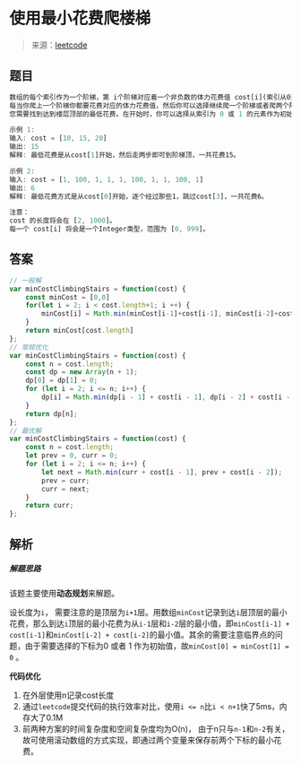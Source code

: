 # 使用最小花费爬楼梯

> 来源：[leetcode](https://leetcode-cn.com/problems/min-cost-climbing-stairs/)

## 题目

```js
数组的每个索引作为一个阶梯，第 i个阶梯对应着一个非负数的体力花费值 cost[i](索引从0开始)。
每当你爬上一个阶梯你都要花费对应的体力花费值，然后你可以选择继续爬一个阶梯或者爬两个阶梯。
您需要找到达到楼层顶部的最低花费。在开始时，你可以选择从索引为 0 或 1 的元素作为初始阶梯。

示例 1:
输入: cost = [10, 15, 20]
输出: 15
解释: 最低花费是从cost[1]开始，然后走两步即可到阶梯顶，一共花费15。

示例 2:
输入: cost = [1, 100, 1, 1, 1, 100, 1, 1, 100, 1]
输出: 6
解释: 最低花费方式是从cost[0]开始，逐个经过那些1，跳过cost[3]，一共花费6。

注意：
cost 的长度将会在 [2, 1000]。
每一个 cost[i] 将会是一个Integer类型，范围为 [0, 999]。
```

## 答案

```js
// 一般解
var minCostClimbingStairs = function(cost) {
    const minCost = [0,0]
    for(let i = 2; i < cost.length+1; i ++) {
        minCost[i] = Math.min(minCost[i-1]+cost[i-1], minCost[i-2]+cost[i-2])
    }
    return minCost[cost.length]
};
// 常规优化
var minCostClimbingStairs = function(cost) {
    const n = cost.length;
    const dp = new Array(n + 1);
    dp[0] = dp[1] = 0;
    for (let i = 2; i <= n; i++) {
        dp[i] = Math.min(dp[i - 1] + cost[i - 1], dp[i - 2] + cost[i - 2]);
    }
    return dp[n];
};
// 最优解
var minCostClimbingStairs = function(cost) {
    const n = cost.length;
    let prev = 0, curr = 0;
    for (let i = 2; i <= n; i++) {
        let next = Math.min(curr + cost[i - 1], prev + cost[i - 2]);
        prev = curr;
        curr = next;
    }
    return curr;
};
```

## 解析

##### 解题思路

该题主要使用**动态规划**来解题。

设长度为`i`， 需要注意的是顶层为`i+1`层。用数组`minCost`记录到达`i`层顶层的最小花费，那么到达`i`顶层的最小花费为从`i-1`层和`i-2`层的最小值，即`minCost[i-1] + cost[i-1]`和`minCost[i-2] + cost[i-2]`的最小值。其余的需要注意临界点的问题，由于需要选择的下标为0 或者 1 作为初始值，故`minCost[0] = minCost[1] = 0` 。

**代码优化**

1. 在外层使用n记录cost长度
2. 通过`leetcode`提交代码的执行效率对比，使用`i <= n`比`i < n+1`快了5ms，内存大了0.1M
3. 前两种方案的时间复杂度和空间复杂度均为O(n)， 由于n只与`n-1`和`n-2`有关，故可使用滚动数组的方式实现，即通过两个变量来保存前两个下标的最小花费。